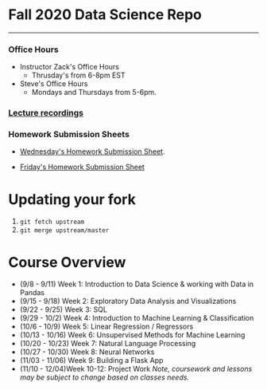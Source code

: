 # Fall 2020 Data Science Repo
---

### Office Hours
* Instructor Zack's Office Hours
	* Thrusday's from 6-8pm EST
* Steve's Office Hours
	* Mondays and Thursdays from 5-6pm.

### [Lecture recordings](https://bit.ly/32vdYBn)


### Homework Submission Sheets
* [Wednesday's Homework Submission Sheet](https://docs.google.com/spreadsheets/d/19mFx4h5Fa1XIIO0Hoodo8AQAnuPxUhFIptNJRAxn_hs/edit?usp=sharing).

* [Friday's Homework Submission Sheet](https://docs.google.com/spreadsheets/d/1K6N3USZtQcBtFgnNo0kRRn1CaGi2HHENZYZxw4xNTkI/edit?usp=sharing)



# Updating your fork
1. `git fetch upstream`
2. `git merge upstream/master`


# Course Overview
* (9/8 - 9/11) Week 1: Introduction to Data Science & working with Data in Pandas
* (9/15 - 9/18) Week 2: Exploratory Data Analysis and Visualizations
* (9/22 - 9/25) Week 3: SQL
* (9/29 - 10/2) Week 4: Introduction to Machine Learning & Classification
* (10/6 - 10/9) Week 5: Linear Regression / Regressors
* (10/13 - 10/16) Week 6: Unsupervised Methods for Machine Learning
* (10/20 - 10/23) Week 7: Natural Language Processing
* (10/27 - 10/30) Week 8: Neural Networks
* (11/03 - 11/06) Week 9: Building a Flask App
* (11/10 - 12/04)Week 10-12: Project Work
_Note, coursework and lessons may be subject to change based on classes needs._





